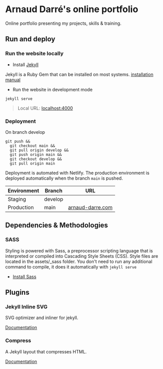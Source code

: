 # Arnaud Darré's online portfolio

Online portfolio presenting my projects, skills & training.

## Run and deploy

### Run the website locally

- Install [Jekyll](https://jekyllrb.com/)

Jekyll is a Ruby Gem that can be installed on most systems.
[installation manual](https://jekyllrb.com/docs/installation/)

- Run the website in development mode

```
jekyll serve
```

> Local URL: [localhost:4000](http://localhost:4000)

### Deployment

On branch develop

```
git push &&
  git checkout main &&
  git pull origin develop &&
  git push origin main &&
  git checkout develop &&
  git pull origin main
```

Deployment is automated with Netlify. The production environment is deployed automatically when the branch `main` is pushed.

| Environment | Branch | URL |
| --- | --- | --- |
| Staging | develop | |
| Production | main | [arnaud-darre.com](https://arnaud-darre.com/) |

## Dependencies & Methodologies

### SASS

Styling is powered with Sass, a preprocessor scripting language that is interpreted or compiled into Cascading Style Sheets (CSS).
Style files are located in the assets/_sass folder. You don't need to run any additional command to compile, it does it automatically with `jekyll serve`

- [Install Sass](https://sass-lang.com/install)

## Plugins

### Jekyll Inline SVG

SVG optimizer and inliner for jekyll.

[Documentation](https://github.com/sdumetz/jekyll-inline-svg)

### Compress

A Jekyll layout that compresses HTML.

[Documentation](http://jch.penibelst.de/)
